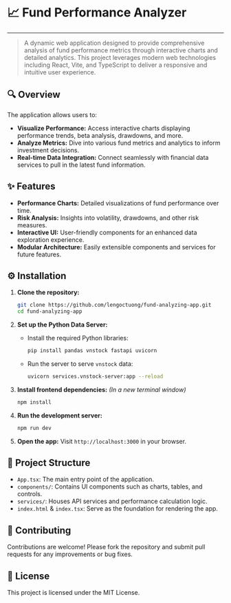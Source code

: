 # 📈 Fund Performance Analyzer
---

> A dynamic web application designed to provide comprehensive analysis of fund performance metrics through interactive charts and detailed analytics. This project leverages modern web technologies including React, Vite, and TypeScript to deliver a responsive and intuitive user experience.

## 🔍 Overview

The application allows users to:

*   **Visualize Performance:** Access interactive charts displaying performance trends, beta analysis, drawdowns, and more.
*   **Analyze Metrics:** Dive into various fund metrics and analytics to inform investment decisions.
*   **Real-time Data Integration:** Connect seamlessly with financial data services to pull in the latest fund information.

## ✨ Features

*   **Performance Charts:** Detailed visualizations of fund performance over time.
*   **Risk Analysis:** Insights into volatility, drawdowns, and other risk measures.
*   **Interactive UI:** User-friendly components for an enhanced data exploration experience.
*   **Modular Architecture:** Easily extensible components and services for future features.

## ⚙️ Installation

1.  **Clone the repository:**
    ```bash
    git clone https://github.com/lengoctuong/fund-analyzing-app.git
    cd fund-analyzing-app
    ```

2.  **Set up the Python Data Server:**
    *   Install the required Python libraries:
        ```bash
        pip install pandas vnstock fastapi uvicorn
        ```
    *   Run the server to serve `vnstock` data:
        ```bash
        uvicorn services.vnstock-server:app --reload
        ```

3.  **Install frontend dependencies:**
    *(In a new terminal window)*
    ```bash
    npm install
    ```

4.  **Run the development server:**
    ```bash
    npm run dev
    ```

5.  **Open the app:** Visit `http://localhost:3000` in your browser.

## 📂 Project Structure

*   `App.tsx`: The main entry point of the application.
*   `components/`: Contains UI components such as charts, tables, and controls.
*   `services/`: Houses API services and performance calculation logic.
*   `index.html` & `index.tsx`: Serve as the foundation for rendering the app.

## 🤝 Contributing

Contributions are welcome! Please fork the repository and submit pull requests for any improvements or bug fixes.

## 📜 License

This project is licensed under the MIT License.
